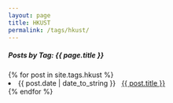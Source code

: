 ```yaml
---
layout: page
title: HKUST
permalink: /tags/hkust/
---
```


<h5> Posts by Tag: {{ page.title }} </h5>

<div class="card">
{% for post in site.tags.hkust %}
 <li class="tag-posts"><span>{{ post.date | date_to_string }}</span> &nbsp; <a href="{{ post.url }}">{{ post.title }}</a></li>
{% endfor %}
</div>